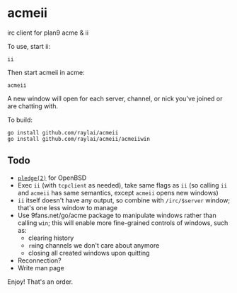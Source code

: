 # acmeii
irc client for plan9 acme & ii

To use, start ii:
```
ii
```

Then start acmeii in acme:
```
acmeii
```

A new window will open for each server, channel, or nick you've
joined or are chatting with.

To build:
```
go install github.com/raylai/acmeii
go install github.com/raylai/acmeii/acmeiiwin
```

## Todo

- [`pledge(2)`](https://github.com/ylih/extrasys) for OpenBSD
- Exec `ii` (with `tcpclient` as needed), take same flags as `ii`
(so calling `ii` and `acmeii` has same semantics, except `acmeii`
opens new windows)
- `ii` itself doesn't have any output, so combine with `/irc/$server`
window; that's one less window to manage
- Use 9fans.net/go/acme package to manipulate windows rather than
calling `win`; this will enable more fine-grained controls of
windows, such as:
	- clearing history
	- `rm`ing channels we don't care about anymore
	- closing all created windows upon quitting
- Reconnection?
- Write man page

Enjoy! That's an order.
